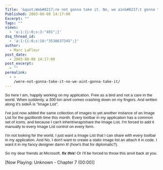 ```yaml
---
Title: '&quot;We&#8217;re not gonna take it. No, we ain&#8217;t gonna take it&quot;'
Published: 2003-08-08 14:17:00
Excerpt: ""
Tags: ""
views:
  - 'a:1:{i:0;s:3:"401";}'
dsq_thread_id:
  - 'a:1:{i:0;s:10:"3538637345";}'
author:
  - Marc LaFleur
post_date:
  - 2003-08-08 14:17:00
post_excerpt:
  - ""
permalink:
  - >
    /were-not-gonna-take-it-no-we-aint-gonna-take-it/
---
```

<p><span class="500290114-08082003"><font face="Arial" size="2">So here I am, happily 
working on my application. Free as a bird and not a care in the world. When 
suddenly, a 300 ton anvil comes crashing down on my fingers. And written along 
it's sideÂ is "Image List".</font></span></p>
<p><span class="500290114-08082003"><font face="Arial" size="2">I've just now added 
the same collection of images to yet another instance of an Image List for the 
gazillionth time this month. Every toolbar in my application has a common set of 
icons, and because I can't inherit/wrap/share the Image List, I'm forced to add 
it manually to every Image List control on every form. </font></span></p>
<p><span class="500290114-08082003"><font face="Arial" size="2">I'm not looking for 
the world, I just want a Image List that I can share with every toolbar in my 
application. And No, I don't want to create a static image list an attach it in 
code. I want it in my fancy designer damn it! (how's that for 
diplomatic?).</font></span></p>
<p><span class="500290114-08082003"><font face="Arial" size="2">So my dear friends at 
Microsoft, <strong><em>fix this</em></strong>! Or I'll be forced to throw this 
anvil back at you. </font></span></p><div><p>[Now Playing: Unknown - Chapter 7 (00:00)]</p></div>